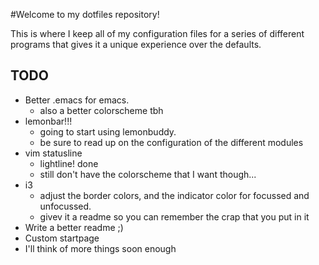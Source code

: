 #Welcome to my dotfiles repository!

This is where I keep all of my configuration files for a series of different programs that gives it a unique experience over the defaults.
    
## TODO
- Better .emacs for emacs.
    - also a better colorscheme tbh
- lemonbar!!!
    - going to start using lemonbuddy. 
    - be sure to read up on the configuration of the different modules
- vim statusline
    - lightline! done
    - still don't have the colorscheme that I want though...
- i3
    - adjust the border colors, and the indicator color for focussed and unfocussed.
    - givev it a readme so you can remember the crap that you put in it
- Write a better readme ;)
- Custom startpage
- I'll think of more things soon enough 
